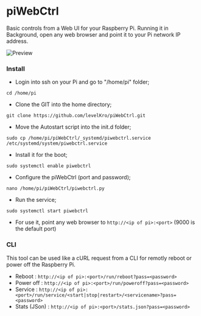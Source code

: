 # piWebCtrl
Basic controls from a Web UI for your Raspberry Pi.
Running it in Background, open any web browser and point it to your Pi network IP address.

![Preview](https://forum.raspberry-pi.fr/uploads/default/original/2X/3/3304d0a2889081b005b3593f0201bf8cffe24896.png)

### Install

* Login into ssh on your Pi and go to "/home/pi" folder;

`cd /home/pi`

* Clone the GIT into the home directory;

`git clone https://github.com/levelKro/piWebCtrl.git`

* Move the Autostart script into the init.d folder;

`sudo cp /home/pi/piWebCtrl/_systemd/piwebctrl.service /etc/systemd/system/piwebctrl.service`

* Install it for the boot;

`sudo systemctl enable piwebctrl`

* Configure the piWebCtrl (port and password);

`nano /home/pi/piWebCtrl/piwebctrl.py`

* Run the service;

`sudo systemctl start piwebctrl`

* For use it, point any web browser to `http://<ip of pi>:<port>` (9000 is the default port)

### CLI

This tool can be used like a cURL request from a CLI for remotly reboot or power off the Raspberry Pi.

* Reboot : `http://<ip of pi>:<port>/run/reboot?pass=<password>`
* Power off : `http://<ip of pi>:<port>/run/poweroff?pass=<password>`
* Service : `http://<ip of pi>:<port>/run/service/<start|stop|restart>/<servicename>?pass=<password>`
* Stats (JSon) : `http://<ip of pi>:<port>/stats.json?pass=<password>`
